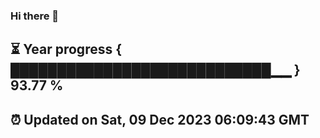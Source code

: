 ### Hi there 👋
⏳ Year progress { ████████████████████████████▁▁ } 93.77 %
---
⏰ Updated on Sat, 09 Dec 2023 06:09:43 GMT
---
